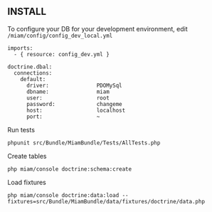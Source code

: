 INSTALL
-------

To configure your DB for your development environment, edit `/miam/config/config_dev_local.yml`

    imports:
      - { resource: config_dev.yml }

    doctrine.dbal:
      connections:
        default:
          driver:               PDOMySql
          dbname:               miam
          user:                 root
          password:             changeme
          host:                 localhost
          port:                 ~

Run tests

    phpunit src/Bundle/MiamBundle/Tests/AllTests.php

Create tables

    php miam/console doctrine:schema:create

Load fixtures

    php miam/console doctrine:data:load --fixtures=src/Bundle/MiamBundle/data/fixtures/doctrine/data.php